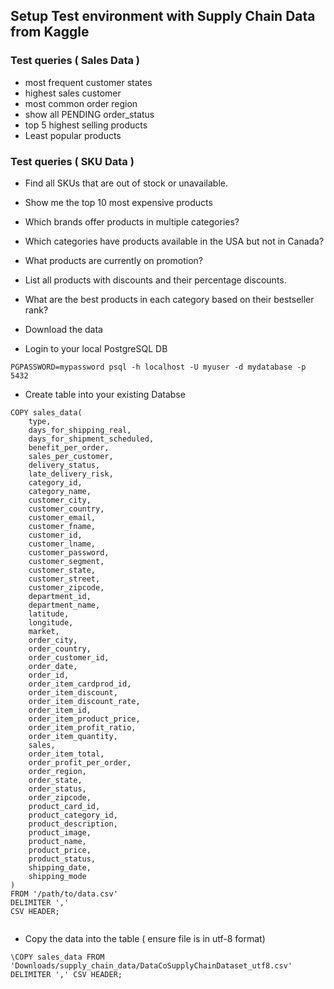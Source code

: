 ## Setup Test environment with Supply Chain Data from Kaggle

### Test queries ( Sales Data )

- most frequent customer states
- highest sales customer
- most common order region
- show all  PENDING order_status 
- top 5 highest selling products
- Least popular products

### Test queries ( SKU Data )

- Find all SKUs that are out of stock or unavailable.
- Show me the top 10 most expensive products
- Which brands offer products in multiple categories?
- Which categories have products available in the USA but not in Canada?
- What products are currently on promotion?
- List all products with discounts and their percentage discounts.
- What are the best products in each category based on their bestseller rank?

- Download the data

- Login to your local PostgreSQL DB

```
PGPASSWORD=mypassword psql -h localhost -U myuser -d mydatabase -p 5432

```

- Create table into your existing Databse

```
COPY sales_data(
    type,
    days_for_shipping_real,
    days_for_shipment_scheduled,
    benefit_per_order,
    sales_per_customer,
    delivery_status,
    late_delivery_risk,
    category_id,
    category_name,
    customer_city,
    customer_country,
    customer_email,
    customer_fname,
    customer_id,
    customer_lname,
    customer_password,
    customer_segment,
    customer_state,
    customer_street,
    customer_zipcode,
    department_id,
    department_name,
    latitude,
    longitude,
    market,
    order_city,
    order_country,
    order_customer_id,
    order_date,
    order_id,
    order_item_cardprod_id,
    order_item_discount,
    order_item_discount_rate,
    order_item_id,
    order_item_product_price,
    order_item_profit_ratio,
    order_item_quantity,
    sales,
    order_item_total,
    order_profit_per_order,
    order_region,
    order_state,
    order_status,
    order_zipcode,
    product_card_id,
    product_category_id,
    product_description,
    product_image,
    product_name,
    product_price,
    product_status,
    shipping_date,
    shipping_mode
)
FROM '/path/to/data.csv' 
DELIMITER ',' 
CSV HEADER;


```

- Copy the data into the table ( ensure file is in utf-8 format)
```
\COPY sales_data FROM 'Downloads/supply_chain_data/DataCoSupplyChainDataset_utf8.csv' DELIMITER ',' CSV HEADER;

```

